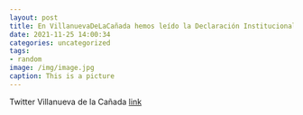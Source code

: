```yaml
---
layout: post
title: En VillanuevaDeLaCañada hemos leído la Declaración Institucional de @fempcomunica con motivo del Día Internacional de la Elimin...
date: 2021-11-25 14:00:34
categories: uncategorized
tags:
- random
image: /img/image.jpg
caption: This is a picture
---
```

Twitter Villanueva de la Cañada [link](https://twitter.com/AytoVDLCanada/status/1463858380020363267)
